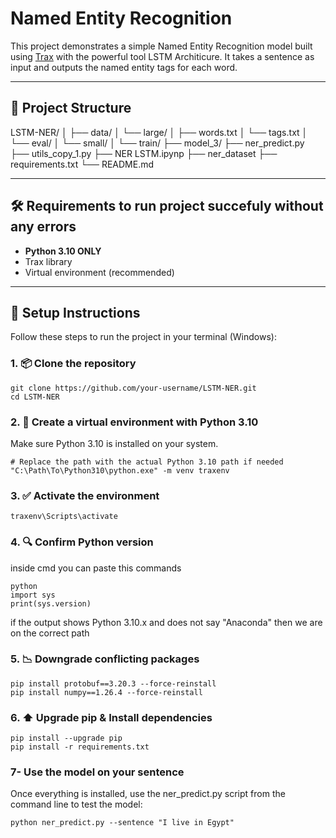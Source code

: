 # Named Entity Recognition

This project demonstrates a simple Named Entity Recognition model built using [Trax](https://github.com/google/trax) with the powerful tool LSTM Architicure. It takes a sentence as input and outputs the named entity tags for each word.

---

## 📁 Project Structure

LSTM-NER/
│
├── data/
│ └── large/
│ ├── words.txt
│ └── tags.txt
│ └── eval/
│ └── small/
│ └── train/
├── model_3/
├── ner_predict.py
├── utils_copy_1.py
├── NER LSTM.ipynp
├── ner_dataset
├── requirements.txt
└── README.md

---

## 🛠 Requirements to run project succefuly without any errors

- **Python 3.10 ONLY**
- Trax library
- Virtual environment (recommended)

---

## 🚀 Setup Instructions

Follow these steps to run the project in your terminal (Windows):

### 1. 📦 Clone the repository

```
git clone https://github.com/your-username/LSTM-NER.git
cd LSTM-NER
```

### 2. 🐍 Create a virtual environment with Python 3.10

Make sure Python 3.10 is installed on your system.

```
# Replace the path with the actual Python 3.10 path if needed
"C:\Path\To\Python310\python.exe" -m venv traxenv
```

### 3. ✅ Activate the environment

```
traxenv\Scripts\activate
```

### 4. 🔍 Confirm Python version

inside cmd you can paste this commands

```
python
import sys
print(sys.version)
```

if the output shows Python 3.10.x and does not say "Anaconda" then we are on the correct path

### 5. 📉 Downgrade conflicting packages

```
pip install protobuf==3.20.3 --force-reinstall
pip install numpy==1.26.4 --force-reinstall
```

### 6. ⬆️ Upgrade pip & Install dependencies

```
pip install --upgrade pip
pip install -r requirements.txt
```

### 7- Use the model on your sentence

Once everything is installed, use the ner_predict.py script from the command line to test the model:

```
python ner_predict.py --sentence "I live in Egypt"
```
